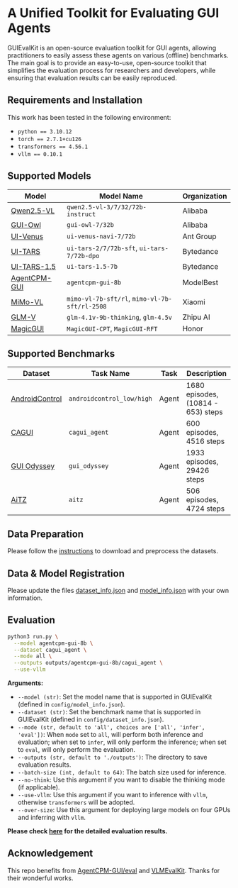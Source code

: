 # A Unified Toolkit for Evaluating GUI Agents

GUIEvalKit is an open-source evaluation toolkit for GUI agents, allowing practitioners to easily assess these agents on various (offline) benchmarks. The main goal is to provide an easy-to-use, open-source toolkit that simplifies the evaluation process for researchers and developers, while ensuring that evaluation results can be easily reproduced.

## Requirements and Installation

This work has been tested in the following environment:
* `python == 3.10.12`
* `torch == 2.7.1+cu126`
* `transformers == 4.56.1`
* `vllm == 0.10.1`

## Supported Models

| Model                                                            | Model Name                                    | Organization |
|------------------------------------------------------------------|-----------------------------------------------|--------------|
| [Qwen2.5-VL](https://github.com/QwenLM/Qwen2.5-VL)               | `qwen2.5-vl-3/7/32/72b-instruct`              | Alibaba      |
| [GUI-Owl](https://github.com/X-PLUG/MobileAgent)                 | `gui-owl-7/32b`                               | Alibaba      |
| [UI-Venus](https://github.com/inclusionAI/UI-Venus)              | `ui-venus-navi-7/72b`                         | Ant Group    |
| [UI-TARS](https://github.com/bytedance/UI-TARS)                  | `ui-tars-2/7/72b-sft`, `ui-tars-7/72b-dpo`    | Bytedance    |
| [UI-TARS-1.5](https://github.com/bytedance/UI-TARS)              | `ui-tars-1.5-7b`                              | Bytedance    |
| [AgentCPM-GUI](https://github.com/OpenBMB/AgentCPM-GUI)          | `agentcpm-gui-8b`                             | ModelBest    |
| [MiMo-VL](https://github.com/XiaomiMiMo/MiMo-VL)                 | `mimo-vl-7b-sft/rl`, `mimo-vl-7b-sft/rl-2508` | Xiaomi       |
| [GLM-V](https://github.com/zai-org/GLM-V)                        | `glm-4.1v-9b-thinking`, `glm-4.5v`            | Zhipu AI     |
| [MagicGUI](https://github.com/MagicAgent-GUI/MagicGUI/tree/main) | `MagicGUI-CPT`, `MagicGUI-RFT`                | Honor        |

## Supported Benchmarks

| Dataset                                                                                          | Task Name                  | Task      | Description                        |
|--------------------------------------------------------------------------------------------------|----------------------------|-----------|------------------------------------|
| [AndroidControl](https://github.com/google-research/google-research/tree/master/android_control) | `androidcontrol_low/high`  | Agent     | 1680 episodes, (10814 - 653) steps |
| [CAGUI](https://huggingface.co/datasets/openbmb/CAGUI)                                           | `cagui_agent`              | Agent     | 600 episodes, 4516 steps           |
| [GUI Odyssey](https://github.com/OpenGVLab/GUI-Odyssey)                                          | `gui_odyssey`              | Agent     | 1933 episodes, 29426 steps         |
| [AiTZ](https://github.com/IMNearth/CoAT)                                                         | `aitz`                     | Agent     | 506 episodes, 4724 steps           |

## Data Preparation

Please follow the [instructions](./data/README.md) to download and preprocess the datasets.

## Data & Model Registration

Please update the files [dataset_info.json](./config/dataset_info.json) and [model_info.json](./config/model_info.json) with your own information.

## Evaluation

```bash
python3 run.py \
  --model agentcpm-gui-8b \
  --dataset cagui_agent \
  --mode all \
  --outputs outputs/agentcpm-gui-8b/cagui_agent \
  --use-vllm
```
**Arguments:**
- `--model (str)`: Set the model name that is supported in GUIEvalKit (defined in `config/model_info.json`).
- `--dataset (str)`: Set the benchmark name that is supported in GUIEvalKit (defined in `config/dataset_info.json`).
- `--mode (str, default to 'all', choices are ['all', 'infer', 'eval'])`: When `mode` set to `all`, will perform both inference and evaluation; when set to `infer`, will only perform the inference; when set to `eval`, will only perform the evaluation.
- `--outputs (str, default to './outputs')`: The directory to save evaluation results.
- `--batch-size (int, default to 64)`: The batch size used for inference.
- `--no-think`: Use this argument if you want to disable the thinking mode (if applicable).
- `--use-vllm`: Use this argument if you want to inference with `vllm`, otherwise `transformers` will be adopted.
- `--over-size`: Use this argument for deploying large models on four GPUs and inferring with `vllm`. 

**Please check [here](./docs/results.md) for the detailed evaluation results.**

<!--

## Development Guide

To add new GUI agents and benchmarks to GUIEvalKit, please refer to the [Development Guide](./docs/development.md).

-->

## Acknowledgement

This repo benefits from [AgentCPM-GUI/eval](https://github.com/OpenBMB/AgentCPM-GUI/tree/main/eval) and [VLMEvalKit](https://github.com/open-compass/VLMEvalKit). Thanks for their wonderful works.
